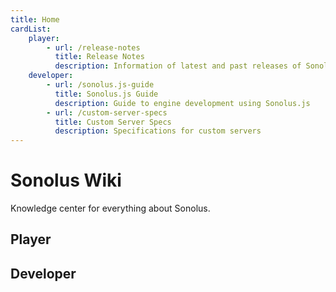 ```yaml
---
title: Home
cardList:
    player:
        - url: /release-notes
          title: Release Notes
          description: Information of latest and past releases of Sonolus
    developer:
        - url: /sonolus.js-guide
          title: Sonolus.js Guide
          description: Guide to engine development using Sonolus.js
        - url: /custom-server-specs
          title: Custom Server Specs
          description: Specifications for custom servers
---
```


# Sonolus Wiki

Knowledge center for everything about Sonolus.

## Player

<CardList category="player" />

## Developer

<CardList category="developer" />

